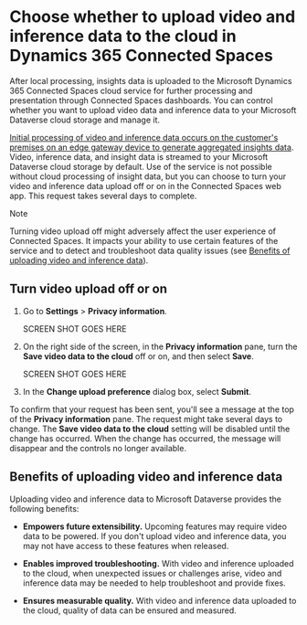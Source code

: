 # Choose whether to upload video and inference data to the cloud in Dynamics 365 Connected Spaces

After local processing, insights data is uploaded to the Microsoft Dynamics 365 Connected Spaces cloud service for further processing and presentation through Connected Spaces dashboards. You can control whether you want to upload video data and inference data to your Microsoft Dataverse cloud storage and manage it. 

[Initial processing of video and inference data occurs on the customer's premises on an edge gateway device to generate aggregated insights data](data-privacy.md). Video, inference data, and insight data is streamed to your Microsoft Dataverse cloud storage by default. Use of the service is not possible without cloud processing of insight data, but you can choose to turn your video and inference data upload off or on in the Connected Spaces web app. This request takes several days to complete. 

> [!NOTE]
> Turning video upload off might adversely affect the user experience of Connected Spaces. It impacts your ability to use certain features of the service and to detect and troubleshoot data quality issues (see [Benefits of uploading video and inference data]()).

## Turn video upload off or on

1.	Go to **Settings** > **Privacy information**.

    SCREEN SHOT GOES HERE 

2.	On the right side of the screen, in the **Privacy information** pane, turn the **Save video data to the cloud** off or on, and then select **Save**. 

    SCREEN SHOT GOES HERE 

3.	In the **Change upload preference** dialog box, select **Submit**.  

To confirm that your request has been sent, you'll see a message at the top of the **Privacy information** pane. The request might take several days to change. The **Save video data to the cloud** setting will be disabled until the change has occurred. When the change has occurred, the message will disappear and the controls no longer available. 
 
## Benefits of uploading video and inference data 

Uploading video and inference data to Microsoft Dataverse provides the following benefits:

- **Empowers future extensibility.** Upcoming features may require video data to be powered. If you don't upload video and inference data, you may not have access to these features when released.

- **Enables improved troubleshooting.** With video and inference uploaded to the cloud, when unexpected issues or challenges arise, video and inference data may be needed to help troubleshoot and provide fixes. 

- **Ensures measurable quality.** With video and inference data uploaded to the cloud, quality of data can be ensured and measured. 

